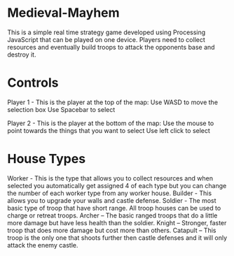# Medieval-Mayhem
This is a simple real time strategy game developed using Processing JavaScript that can be played on one device. 
Players need to collect resources and eventually build troops to attack the opponents base and destroy it.

# Controls
Player 1 - This is the player at the top of the map:
Use WASD to move the selection box
Use Spacebar to select

Player 2 - This is the player at the bottom of the map:
Use the mouse to point towards the things that you want to select
Use left click to select

# House Types
Worker - This is the type that allows you to collect resources and when selected you automatically 
get assigned 4 of each type but you can change the number of each worker type from any worker house.
Builder - This allows you to upgrade your walls and castle defense.
Soldier - The most basic type of troop that have short range. All troop houses can be used to charge or retreat troops.
Archer – The basic ranged troops that do a little more damage but have less health than the soldier.
Knight – Stronger, faster troop that does more damage but cost more than others.
Catapult – This troop is the only one that shoots further then castle defenses and it will only attack the enemy castle.

